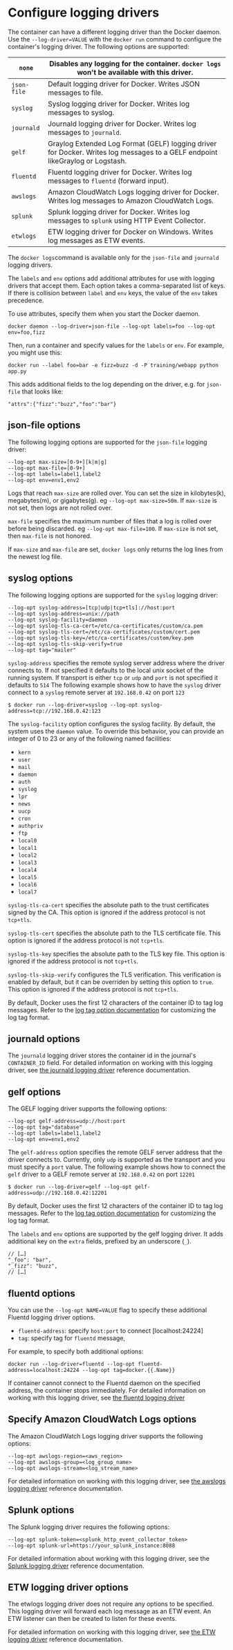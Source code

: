 <!--[metadata]>
+++
title = "Configuring Logging Drivers"
description = "Configure logging driver."
keywords = ["docker, logging, driver, Fluentd"]
[menu.main]
parent = "smn_logging"
weight=-1
+++
<![end-metadata]-->


# Configure logging drivers

The container can have a different logging driver than the Docker daemon. Use
the `--log-driver=VALUE` with the `docker run` command to configure the
container's logging driver. The following options are supported:

| `none`      | Disables any logging for the container. `docker logs` won't be available with this driver.                                    |
|-------------|-------------------------------------------------------------------------------------------------------------------------------|
| `json-file` | Default logging driver for Docker. Writes JSON messages to file.                                                              |
| `syslog`    | Syslog logging driver for Docker. Writes log messages to syslog.                                                              |
| `journald`  | Journald logging driver for Docker. Writes log messages to `journald`.                                                        |
| `gelf`      | Graylog Extended Log Format (GELF) logging driver for Docker. Writes log messages to a GELF endpoint likeGraylog or Logstash. |
| `fluentd`   | Fluentd logging driver for Docker. Writes log messages to `fluentd` (forward input).                                          |
| `awslogs`   | Amazon CloudWatch Logs logging driver for Docker. Writes log messages to Amazon CloudWatch Logs.                              |
| `splunk`    | Splunk logging driver for Docker. Writes log messages to `splunk` using HTTP Event Collector.                                 |
| `etwlogs`   | ETW logging driver for Docker on Windows. Writes log messages as ETW events.                                                  |

The `docker logs`command is available only for the `json-file` and `journald`
logging drivers.

The `labels` and `env` options add additional attributes for use with logging drivers that accept them. Each option takes a comma-separated list of keys. If there is collision between `label` and `env` keys, the value of the `env` takes precedence.

To use attributes, specify them when you start the Docker daemon.

```
docker daemon --log-driver=json-file --log-opt labels=foo --log-opt env=foo,fizz
```

Then, run a container and specify values for the `labels` or `env`.  For example, you might use this:

```
docker run --label foo=bar -e fizz=buzz -d -P training/webapp python app.py
```

This adds additional fields to the log depending on the driver, e.g. for
`json-file` that looks like:

    "attrs":{"fizz":"buzz","foo":"bar"}


## json-file options

The following logging options are supported for the `json-file` logging driver:

    --log-opt max-size=[0-9+][k|m|g]
    --log-opt max-file=[0-9+]
    --log-opt labels=label1,label2
    --log-opt env=env1,env2

Logs that reach `max-size` are rolled over. You can set the size in kilobytes(k), megabytes(m), or gigabytes(g). eg `--log-opt max-size=50m`. If `max-size` is not set, then logs are not rolled over.

`max-file` specifies the maximum number of files that a log is rolled over before being discarded. eg `--log-opt max-file=100`. If `max-size` is not set, then `max-file` is not honored.

If `max-size` and `max-file` are set, `docker logs` only returns the log lines from the newest log file.


## syslog options

The following logging options are supported for the `syslog` logging driver:

    --log-opt syslog-address=[tcp|udp|tcp+tls]://host:port
    --log-opt syslog-address=unix://path
    --log-opt syslog-facility=daemon
    --log-opt syslog-tls-ca-cert=/etc/ca-certificates/custom/ca.pem
    --log-opt syslog-tls-cert=/etc/ca-certificates/custom/cert.pem
    --log-opt syslog-tls-key=/etc/ca-certificates/custom/key.pem
    --log-opt syslog-tls-skip-verify=true
    --log-opt tag="mailer"

`syslog-address` specifies the remote syslog server address where the driver connects to.
If not specified it defaults to the local unix socket of the running system.
If transport is either `tcp` or `udp` and `port` is not specified it defaults to `514`
The following example shows how to have the `syslog` driver connect to a `syslog`
remote server at `192.168.0.42` on port `123`

    $ docker run --log-driver=syslog --log-opt syslog-address=tcp://192.168.0.42:123

The `syslog-facility` option configures the syslog facility. By default, the system uses the
`daemon` value. To override this behavior, you can provide an integer of 0 to 23 or any of
the following named facilities:

* `kern`
* `user`
* `mail`
* `daemon`
* `auth`
* `syslog`
* `lpr`
* `news`
* `uucp`
* `cron`
* `authpriv`
* `ftp`
* `local0`
* `local1`
* `local2`
* `local3`
* `local4`
* `local5`
* `local6`
* `local7`

`syslog-tls-ca-cert` specifies the absolute path to the trust certificates
signed by the CA. This option is ignored if the address protocol is not `tcp+tls`.

`syslog-tls-cert` specifies the absolute path to the TLS certificate file.
This option is ignored if the address protocol is not `tcp+tls`.

`syslog-tls-key` specifies the absolute path to the TLS key file.
This option is ignored if the address protocol is not `tcp+tls`.

`syslog-tls-skip-verify` configures the TLS verification.
This verification is enabled by default, but it can be overriden by setting
this option to `true`. This option is ignored if the address protocol is not `tcp+tls`.

By default, Docker uses the first 12 characters of the container ID to tag log messages.
Refer to the [log tag option documentation](log_tags.md) for customizing
the log tag format.


## journald options

The `journald` logging driver stores the container id in the journal's `CONTAINER_ID` field. For detailed information on
working with this logging driver, see [the journald logging driver](journald.md)
reference documentation.

## gelf options

The GELF logging driver supports the following options:

    --log-opt gelf-address=udp://host:port
    --log-opt tag="database"
    --log-opt labels=label1,label2
    --log-opt env=env1,env2

The `gelf-address` option specifies the remote GELF server address that the
driver connects to. Currently, only `udp` is supported as the transport and you must
specify a `port` value. The following example shows how to connect the `gelf`
driver to a GELF remote server at `192.168.0.42` on port `12201`

    $ docker run --log-driver=gelf --log-opt gelf-address=udp://192.168.0.42:12201

By default, Docker uses the first 12 characters of the container ID to tag log messages.
Refer to the [log tag option documentation](log_tags.md) for customizing
the log tag format.

The `labels` and `env` options are supported by the gelf logging
driver. It adds additional key on the `extra` fields, prefixed by an
underscore (`_`).

    // […]
    "_foo": "bar",
    "_fizz": "buzz",
    // […]


## fluentd options

You can use the `--log-opt NAME=VALUE` flag to specify these additional Fluentd logging driver options.

 - `fluentd-address`: specify `host:port` to connect [localhost:24224]
 - `tag`: specify tag for `fluentd` message,

For example, to specify both additional options:

`docker run --log-driver=fluentd --log-opt fluentd-address=localhost:24224 --log-opt tag=docker.{{.Name}}`

If container cannot connect to the Fluentd daemon on the specified address,
the container stops immediately. For detailed information on working with this
logging driver, see [the fluentd logging driver](fluentd.md)


## Specify Amazon CloudWatch Logs options

The Amazon CloudWatch Logs logging driver supports the following options:

    --log-opt awslogs-region=<aws_region>
    --log-opt awslogs-group=<log_group_name>
    --log-opt awslogs-stream=<log_stream_name>


For detailed information on working with this logging driver, see [the awslogs logging driver](awslogs.md) reference documentation.

## Splunk options

The Splunk logging driver requires the following options:

    --log-opt splunk-token=<splunk_http_event_collector_token>
    --log-opt splunk-url=https://your_splunk_instance:8088

For detailed information about working with this logging driver, see the [Splunk logging driver](splunk.md)
reference documentation.

## ETW logging driver options

The etwlogs logging driver does not require any options to be specified. This logging driver will forward each log message
as an ETW event. An ETW listener can then be created to listen for these events. 

For detailed information on working with this logging driver, see [the ETW logging driver](etwlogs.md) reference documentation.


